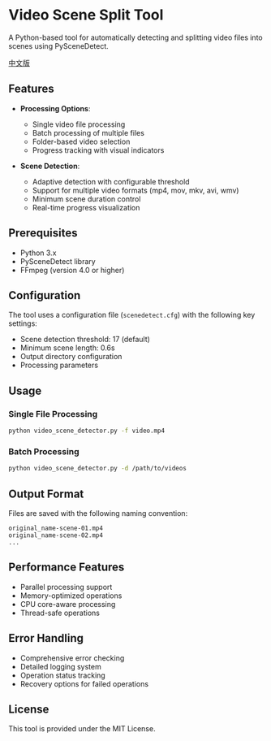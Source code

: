 # Video Scene Split Tool

A Python-based tool for automatically detecting and splitting video files into scenes using PySceneDetect.

[中文版](docs/README.zh-TW.md)




## Features

- **Processing Options**:
  - Single video file processing
  - Batch processing of multiple files
  - Folder-based video selection
  - Progress tracking with visual indicators

- **Scene Detection**:
  - Adaptive detection with configurable threshold
  - Support for multiple video formats (mp4, mov, mkv, avi, wmv)
  - Minimum scene duration control
  - Real-time progress visualization

## Prerequisites

- Python 3.x
- PySceneDetect library
- FFmpeg (version 4.0 or higher)

## Configuration

The tool uses a configuration file (`scenedetect.cfg`) with the following key settings:

- Scene detection threshold: 17 (default)
- Minimum scene length: 0.6s
- Output directory configuration
- Processing parameters

## Usage

### Single File Processing
```bash
python video_scene_detector.py -f video.mp4
```

### Batch Processing
```bash
python video_scene_detector.py -d /path/to/videos
```

## Output Format

Files are saved with the following naming convention:
```
original_name-scene-01.mp4
original_name-scene-02.mp4
...
```

## Performance Features

- Parallel processing support
- Memory-optimized operations
- CPU core-aware processing
- Thread-safe operations

## Error Handling

- Comprehensive error checking
- Detailed logging system
- Operation status tracking
- Recovery options for failed operations

## License

This tool is provided under the MIT License.